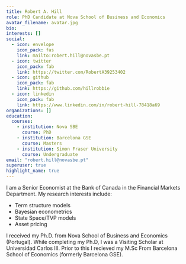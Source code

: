 ```yaml
---
title: Robert A. Hill
role: PhD Candidate at Nova School of Business and Economics
avatar_filename: avatar.jpg
bio: 
interests: []
social:
  - icon: envelope
    icon_pack: fas
    link: mailto:robert.hill@novasbe.pt
  - icon: twitter
    icon_pack: fab
    link: https://twitter.com/RobertA39253402
  - icon: github
    icon_pack: fab
    link: https://github.com/hillrobbie
  - icon: linkedin
    icon_pack: fab
    link: https://www.linkedin.com/in/robert-hill-78418a69
organizations: []
education:
  courses:
    - institution: Nova SBE
      course: PhD
    - institution: Barcelona GSE
      course: Masters
    - institution: Simon Fraser University
      course: Undergraduate
email: "robert.hill@novasbe.pt"
superuser: true
highlight_name: true
---
```

I am a Senior Economist at the Bank of Canada in the Financial Markets Department. My research interests include:

- Term structure models  
- Bayesian econometrics
- State Space/TVP models  
- Asset pricing

I received my Ph.D. from Nova School of Business and Economics (Portugal). While completing my Ph.D, I was a Visiting Scholar at Universidad Carlos III. Prior to this I recieved my M.Sc From Barcelona School of Economics (formerly Barcelona GSE).





